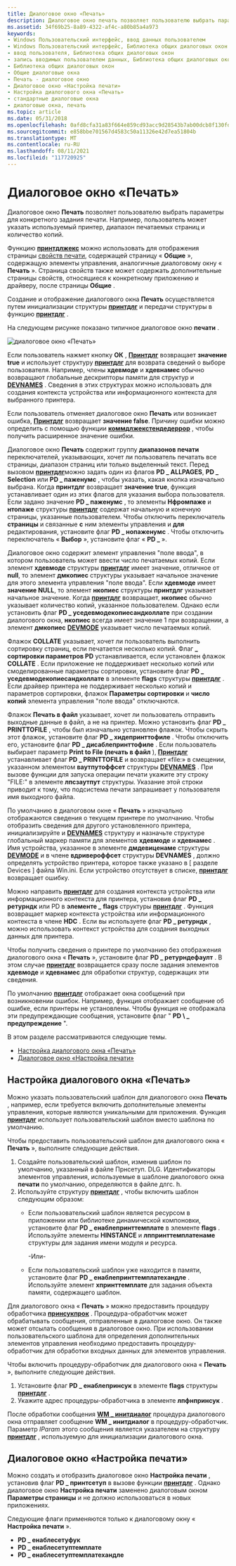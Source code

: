 ```yaml
---
title: Диалоговое окно «Печать»
description: Диалоговое окно печать позволяет пользователю выбрать параметры для конкретного задания печати.
ms.assetid: 34f69b25-8a89-4322-af4c-a80b85a4a973
keywords:
- Windows Пользовательский интерфейс, ввод данных пользователем
- Windows Пользовательский интерфейс, Библиотека общих диалоговых окон
- ввод пользователя, Библиотека общих диалоговых окон
- запись вводимых пользователем данных, Библиотека общих диалоговых окон
- Библиотека общих диалоговых окон
- Общие диалоговые окна
- Печать - диалоговое окно
- Диалоговое окно «Настройка печати»
- Настройка диалогового окна «Печать»
- стандартные диалоговые окна
- диалоговые окна, печать
ms.topic: article
ms.date: 05/31/2018
ms.openlocfilehash: 0afd8cfa31a83f664e859cd93acc9d28543b7ab00dcb8f130fdbac329cd1429e
ms.sourcegitcommit: e858bbe701567d4583c50a11326e42d7ea51804b
ms.translationtype: MT
ms.contentlocale: ru-RU
ms.lasthandoff: 08/11/2021
ms.locfileid: "117720925"
---
```

# <a name="print-dialog-box"></a>Диалоговое окно «Печать»

Диалоговое окно **Печать** позволяет пользователю выбрать параметры для конкретного задания печати. Например, пользователь может указать используемый принтер, диапазон печатаемых страниц и количество копий.

Функцию [**принтдлжекс**](/previous-versions/windows/desktop/legacy/ms646942(v=vs.85)) можно использовать для отображения страницы [свойств печати](print-property-sheet.md), содержащей страницу « **Общие** », содержащую элементы управления, аналогичные диалоговому окну « **Печать** ». Страница свойств также может содержать дополнительные страницы свойств, относящиеся к конкретному приложению и драйверу, после страницы **Общие** .

Создание и отображение диалогового окна **Печать** осуществляется путем инициализации структуры [**принтдлг**](/windows/win32/api/commdlg/ns-commdlg-printdlga) и передачи структуры в функцию [**принтдлг**](/previous-versions/windows/desktop/legacy/ms646940(v=vs.85)) .

На следующем рисунке показано типичное диалоговое окно **печати** .

![диалоговое окно «Печать»](images/printdialogboxxp.png)

Если пользователь нажмет кнопку **ОК** , [**Принтдлг**](/previous-versions/windows/desktop/legacy/ms646940(v=vs.85)) возвращает **значение true** и использует структуру [**принтдлг**](/windows/win32/api/commdlg/ns-commdlg-printdlga) для возврата сведений о выборе пользователя. Например, члены **хдевмоде** и **хдевнамес** обычно возвращают глобальные дескрипторы памяти для структур и [**DEVNAMES**](/windows/win32/api/commdlg/ns-commdlg-devnames) . Сведения в этих структурах можно использовать для создания контекста устройства или информационного контекста для выбранного принтера.

Если пользователь отменяет диалоговое окно **Печать** или возникает ошибка, [**Принтдлг**](/previous-versions/windows/desktop/legacy/ms646940(v=vs.85)) возвращает **значение false**. Причину ошибки можно определить с помощью функции [**коммдлжекстендедеррор**](/windows/desktop/api/Commdlg/nf-commdlg-commdlgextendederror) , чтобы получить расширенное значение ошибки.

Диалоговое окно **Печать** содержит группу **диапазонов печати** переключателей, указывающих, хочет ли пользователь печатать все страницы, диапазон страниц или только выделенный текст. Перед вызовом [**принтдлг**](/previous-versions/windows/desktop/legacy/ms646940(v=vs.85))можно задать один из флагов **PD \_ ALLPAGES**, **PD \_ Selection** или **PD \_ паженумс** , чтобы указать, какая кнопка изначально выбрана. Когда **принтдлг** возвращает **значение true**, функция устанавливает один из этих флагов для указания выбора пользователя. Если задано значение **PD \_ паженумс** , то элементы **Нфромпаже** и **нтопаже** структуры [**принтдлг**](/windows/win32/api/commdlg/ns-commdlg-printdlga) содержат начальную и конечную страницы, указанные пользователем. Чтобы отключить переключатель **страницы** и связанные **с** ним элементы управления и **для** редактирования, установите флаг **PD \_ нопаженумс** . Чтобы отключить переключатель « **Выбор** », установите флаг « **PD \_** ».

Диалоговое окно содержит элемент управления "поле ввода", в котором пользователь может ввести число печатаемых копий. Если элемент **хдевмоде** структуры [**принтдлг**](/windows/win32/api/commdlg/ns-commdlg-printdlga) имеет значение, отличное от **null**, то элемент **дмкопиес** структуры указывает начальное значение для этого элемента управления "поле ввода". Если **хдевмоде** имеет **значение NULL**, то элемент **нкопиес** структуры **принтдлг** указывает начальное значение. Когда [**принтдлг**](/previous-versions/windows/desktop/legacy/ms646940(v=vs.85)) возвращает, **нкопиес** обычно указывает количество копий, указанное пользователем. Однако если установить флаг **PD \_ уседевмодекопиесандколлате** при создании диалогового окна, **нкопиес** всегда имеет значение 1 при возвращении, а элемент **дмкопиес** [**DEVMODE**](/windows/win32/api/wingdi/ns-wingdi-devmodea) указывает число печатаемых копий.

Флажок **COLLATE** указывает, хочет ли пользователь выполнить сортировку страниц, если печатается несколько копий. Флаг **\_ сортировки параметров PD** устанавливается, если установлен флажок **COLLATE** . Если приложение не поддерживает несколько копий или смоделированные параметры сортировки, установите флаг **PD \_ уседевмодекопиесандколлате** в элементе **flags** структуры [**принтдлг**](/windows/win32/api/commdlg/ns-commdlg-printdlga) . Если драйвер принтера не поддерживает несколько копий и параметров сортировки, флажок **Параметры сортировки** и **число копий** элемента управления "поле ввода" отключаются.

Флажок **Печать в файл** указывает, хочет ли пользователь отправить выходные данные в файл, а не на принтер. Можно установить флаг **PD \_ PRINTTOFILE** , чтобы был изначально установлен флажок. Чтобы скрыть этот флажок, установите флаг **PD \_ хидепринттофиле** . Чтобы отключить его, установите флаг **PD \_ дисаблепринттофиле** . Если пользователь выбирает параметр **Print to File (печать в файл** ), [**Принтдлг**](/previous-versions/windows/desktop/legacy/ms646940(v=vs.85)) устанавливает флаг **PD \_ PRINTTOFILE** и возвращает «file:» в смещении, указанном элементом **ваутпутоффсет** структуры [**DEVNAMES**](/windows/win32/api/commdlg/ns-commdlg-devnames) . При вызове функции для запуска операции печати укажите эту строку "FILE:" в элементе **лпсзаутпут** структуры. Указание этой строки приводит к тому, что подсистема печати запрашивает у пользователя имя выходного файла.

По умолчанию в диалоговом окне « **Печать** » изначально отображаются сведения о текущем принтере по умолчанию. Чтобы отобразить сведения для другого установленного принтера, инициализируйте и [**DEVNAMES**](/windows/win32/api/commdlg/ns-commdlg-devnames) структуру и назначьте структуре глобальный маркер памяти для элементов **хдевмоде** и **хдевнамес** . Имя устройства, указанное в элементе **дмдевиценаме** структуры [**DEVMODE**](/windows/win32/api/wingdi/ns-wingdi-devmodea) и в члене **вдривероффсет** структуры **DEVNAMES** , должно определять устройство принтера, которое также указано в \[ разделе Devices \] файла Win.ini. Если устройство отсутствует в списке, [**принтдлг**](/previous-versions/windows/desktop/legacy/ms646940(v=vs.85)) возвращает ошибку.

Можно направить [**принтдлг**](/previous-versions/windows/desktop/legacy/ms646940(v=vs.85)) для создания контекста устройства или информационного контекста для принтера, установив флаг **PD \_ ретурндк** или PD в **элементе \_** **flags** структуры [**принтдлг**](/windows/win32/api/commdlg/ns-commdlg-printdlga) . Функция возвращает маркер контекста устройства или информационного контекста в члене **HDC** . Если вы используете флаг **PD \_ ретурндк** , можно использовать контекст устройства для создания выходных данных для принтера.

Чтобы получить сведения о принтере по умолчанию без отображения диалогового окна « **Печать** », установите флаг **PD \_ ретурндефаулт** . В этом случае [**принтдлг**](/previous-versions/windows/desktop/legacy/ms646940(v=vs.85)) возвращается сразу после задания элементов **хдевмоде** и **хдевнамес** для обработки структур, содержащих эти сведения.

По умолчанию [**принтдлг**](/previous-versions/windows/desktop/legacy/ms646940(v=vs.85)) отображает окна сообщений при возникновении ошибок. Например, функция отображает сообщение об ошибке, если принтеры не установлены. Чтобы функция не отображала эти предупреждающие сообщения, установите флаг " **PD \ \_ предупреждение** ".

В этом разделе рассматриваются следующие темы.

-   [Настройка диалогового окна «Печать»](#customizing-the-print-dialog-box)
-   [Диалоговое окно «Настройка печати»](#print-setup-dialog-box)

## <a name="customizing-the-print-dialog-box"></a>Настройка диалогового окна «Печать»

Можно указать пользовательский шаблон для диалогового окна **Печать** , например, если требуется включить дополнительные элементы управления, которые являются уникальными для приложения. Функция [**принтдлг**](/previous-versions/windows/desktop/legacy/ms646940(v=vs.85)) использует пользовательский шаблон вместо шаблона по умолчанию.

Чтобы предоставить пользовательский шаблон для диалогового окна « **Печать** », выполните следующие действия.

1.  Создайте пользовательский шаблон, изменив шаблон по умолчанию, указанный в файле Прнсетуп. DLG. Идентификаторы элементов управления, используемые в шаблоне диалогового окна **печати** по умолчанию, определяются в файле длгс. h.
2.  Используйте структуру [**принтдлг**](/windows/win32/api/commdlg/ns-commdlg-printdlga) , чтобы включить шаблон следующим образом:
    -   Если пользовательский шаблон является ресурсом в приложении или библиотеке динамической компоновки, установите флаг **PD \_ енаблепринттемплате** в элементе **flags** . Используйте элементы **HINSTANCE** и **лппринттемплатенаме** структуры для задания имени модуля и ресурса.

        -Или-

    -   Если пользовательский шаблон уже находится в памяти, установите флаг **PD \_ енаблепринттемплатехандле** . Используйте элемент **хпринттемплате** для задания объекта памяти, содержащего шаблон.

Для диалогового окна « **Печать** » можно предоставить процедуру обработчика [**принсукпрок**](/windows/win32/api/commdlg/nc-commdlg-lpprinthookproc) . Процедура-обработчик может обрабатывать сообщения, отправленные в диалоговое окно. Он также может отсылать сообщения в диалоговое окно. При использовании пользовательского шаблона для определения дополнительных элементов управления необходимо предоставить процедуру-обработчик для обработки входных данных для элементов управления.

Чтобы включить процедуру-обработчик для диалогового окна « **Печать** », выполните следующие действия.

1.  Установите флаг **PD \_ енаблепринсук** в элементе **flags** структуры [**принтдлг**](/windows/win32/api/commdlg/ns-commdlg-printdlga) .
2.  Укажите адрес процедуры-обработчика в элементе **лпфнпринсук** .

После обработки сообщения [**WM \_ инитдиалог**](wm-initdialog.md) процедура диалогового окна отправляет сообщение **WM \_ инитдиалог** в процедуру-обработчик. Параметр *lParam* этого сообщения является указателем на структуру [**принтдлг**](/windows/win32/api/commdlg/ns-commdlg-printdlga) , используемую для инициализации диалогового окна.

## <a name="print-setup-dialog-box"></a>Диалоговое окно «Настройка печати»

Можно создать и отобразить диалоговое окно **Настройка печати** , установив флаг **PD \_ принтсетуп** в вызове функции [**принтдлг**](/previous-versions/windows/desktop/legacy/ms646940(v=vs.85)) . Однако диалоговое окно **Настройка печати** заменено диалоговым окном **Параметры страницы** и не должно использоваться в новых приложениях.

Следующие флаги применяются только к диалоговому окну « **Настройка печати** ».

-   **PD \_ енаблесетуфук**
-   **PD \_ енаблесетуптемплате**
-   **PD \_ енаблесетуптемплатехандле**

 

 